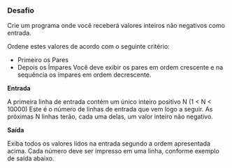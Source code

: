 ### Desafio
Crie um programa onde você receberá valores inteiros não negativos como entrada.

Ordene estes valores de acordo com o seguinte critério:

- Primeiro os Pares
- Depois os Ímpares
Você deve exibir os pares em ordem crescente e na sequência os ímpares em ordem decrescente.

**Entrada**

A primeira linha de entrada contém um único inteiro positivo N (1 < N < 10000) Este é o número de linhas de entrada que vem logo a seguir. As próximas N linhas terão, cada uma delas, um valor inteiro não negativo.

**Saída**

Exiba todos os valores lidos na entrada segundo a ordem apresentada acima. Cada número deve ser impresso em uma linha, conforme exemplo de saída abaixo.